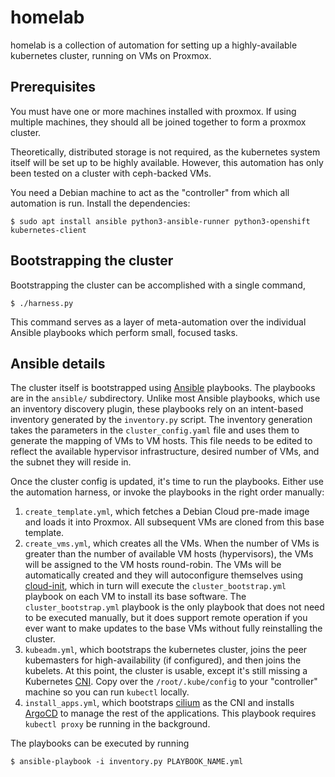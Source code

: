 # homelab

homelab is a collection of automation for setting up a
highly-available kubernetes cluster, running on VMs on Proxmox.

## Prerequisites

You must have one or more machines installed with proxmox. If using
multiple machines, they should all be joined together to form a
proxmox cluster.

Theoretically, distributed storage is not required, as the kubernetes
system itself will be set up to be highly available. However, this
automation has only been tested on a cluster with ceph-backed VMs.

You need a Debian machine to act as the "controller" from which all
automation is run. Install the dependencies:

```
$ sudo apt install ansible python3-ansible-runner python3-openshift kubernetes-client
```

## Bootstrapping the cluster

Bootstrapping the cluster can be accomplished with a single command,

```
$ ./harness.py
```

This command serves as a layer of meta-automation over the individual
Ansible playbooks which perform small, focused tasks.

## Ansible details

The cluster itself is bootstrapped using
[Ansible](https://www.ansible.com/) playbooks. The playbooks are in
the `ansible/` subdirectory. Unlike most Ansible playbooks, which use
an inventory discovery plugin, these playbooks rely on an intent-based
inventory generated by the `inventory.py` script. The inventory
generation takes the parameters in the `cluster_config.yaml` file and
uses them to generate the mapping of VMs to VM hosts. This file needs
to be edited to reflect the available hypervisor infrastructure,
desired number of VMs, and the subnet they will reside in.

Once the cluster config is updated, it's time to run the
playbooks. Either use the automation harness, or invoke the playbooks
in the right order manually:

1. `create_template.yml`, which fetches a Debian Cloud pre-made image
   and loads it into Proxmox. All subsequent VMs are cloned from this
   base template.
1. `create_vms.yml`, which creates all the VMs. When the number of VMs
   is greater than the number of available VM hosts (hypervisors), the
   VMs will be assigned to the VM hosts round-robin. The VMs will be
   automatically created and they will autoconfigure themselves using
   [cloud-init](https://cloudinit.readthedocs.io/en/latest/), which in
   turn will execute the `cluster_bootstrap.yml` playbook on each VM
   to install its base software. The `cluster_bootstrap.yml` playbook
   is the only playbook that does not need to be executed manually,
   but it does support remote operation if you ever want to make
   updates to the base VMs without fully reinstalling the cluster.
1. `kubeadm.yml`, which bootstraps the kubernetes cluster, joins the
   peer kubemasters for high-availability (if configured), and then
   joins the kubelets. At this point, the cluster is usable, except
   it's still missing a Kubernetes
   [CNI](https://kubernetes.io/docs/concepts/extend-kubernetes/compute-storage-net/network-plugins/). Copy
   over the `/root/.kube/config` to your "controller" machine so you
   can run `kubectl` locally.
1. `install_apps.yml`, which bootstraps [cilium](https://cilium.io/)
   as the CNI and installs
   [ArgoCD](https://argo-cd.readthedocs.io/en/stable/) to manage the
   rest of the applications. This playbook requires `kubectl proxy` be
   running in the background.

The playbooks can be executed by running

```
$ ansible-playbook -i inventory.py PLAYBOOK_NAME.yml
```
